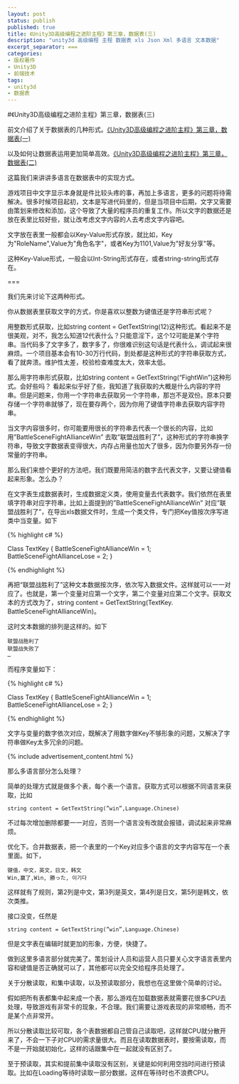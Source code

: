 ```yaml
---
layout: post
status: publish
published: true
title: 《Unity3D高级编程之进阶主程》第三章，数据表(三)
description: "unity3d 高级编程 主程 数据表 xls Json Xml 多语言 文本数据"
excerpt_separator: ===
categories:
- 版权著作
- Unity3D
- 前端技术
tags:
- unity3d
- 数据表
---
```



#《Unity3D高级编程之进阶主程》第三章，数据表(三)

前文介绍了关于数据表的几种形式。[《Unity3D高级编程之进阶主程》第三章，数据表(一)](http://www.luzexi.com/%E7%89%88%E6%9D%83%E8%91%97%E4%BD%9C/unity3d/%E5%89%8D%E7%AB%AF%E6%8A%80%E6%9C%AF/2018/07/09/Unity3D%E9%AB%98%E7%BA%A7%E7%BC%96%E7%A8%8B%E4%B9%8B%E8%BF%9B%E9%98%B6%E4%B8%BB%E7%A8%8B-%E6%95%B0%E6%8D%AE%E8%A1%A81.html)

以及如何让数据表运用更加简单高效。[《Unity3D高级编程之进阶主程》第三章，数据表(二)](http://luzexi.com/%E7%89%88%E6%9D%83%E8%91%97%E4%BD%9C/unity3d/%E5%89%8D%E7%AB%AF%E6%8A%80%E6%9C%AF/2018/07/17/Unity3D%E9%AB%98%E7%BA%A7%E7%BC%96%E7%A8%8B%E4%B9%8B%E8%BF%9B%E9%98%B6%E4%B8%BB%E7%A8%8B-%E6%95%B0%E6%8D%AE%E8%A1%A82.html)

这篇我们来讲讲多语言在数据表中的实现方式。

游戏项目中文字显示本身就是件比较头疼的事，再加上多语言，更多的问题将待需解决。很多时候项目起初，文本是写进代码里的，但是当项目中后期，文字又需要由策划来修改和添加，这个导致了大量的程序员的重复工作。所以文字的数据还是放在表里比较好些，就让改考虑文字内容的人去考虑文字内容吧。

文字放在表里一般都会以Key-Value形式存放，就比如，Key为"RoleName",Value为"角色名字"，或者Key为1101,Value为"好友分享"等。

这种Key-Value形式，一般会以Int-String形式存在，或者string-string形式存在。

===

我们先来讨论下这两种形式。

你从数据表里获取文字的方式，你是喜欢以整数为键值还是字符串形式呢？

用整数形式获取，比如string content = GetTextString(12)这种形式。看起来不是很美观，对不，我怎么知道12代表什么？只能意淫下，这个12可能是某个字符串。当代码多了文字多了，数字多了，你很难识别这句话是代表什么，调试起来很麻烦。一个项目基本会有10-30万行代码，到处都是这种形式的字符串获取方式，看了就奔溃。维护性太差，校验检查难度太大，效率太低。

那么用字符串形式获取，比如string content = GetTextString(“FightWin”)这种形式。会好些吗？
看起来似乎好了些，我知道了我获取的大概是什么内容的字符串。但是问题来，你用一个字符串去获取另一个字符串，那岂不是双份。原本只要存储一个字符串就够了，现在要存两个，因为你用了键值字符串去获取内容字符串。

当文字内容很多时，你可能要用很长的字符串去代表一个很长的内容，比如用”BattleSceneFightAllianceWin” 去取”联盟战胜利了”，这种形式的字符串换字符串，导致文字数据表变得很大，内存占用量也加大了很多，因为你要另外存一份常量的字符串。

那么我们来想个更好的方法吧，我们既要用简洁的数字去代表文字，又要让键值看起来形象。怎么办？

在文字表生成数据表时，生成数据定义类，使用变量去代表数字。我们依然在表里填字符串对应字符串，比如上面提到的”BattleSceneFightAllianceWin” 对应”联盟战胜利了”，在导出xls数据文件时，生成一个类文件，专门把Key值按次序写进类中当变量。如下

{% highlight c# %}

Class TextKey
{
	BattleSceneFightAllianceWin = 1;
	BattleSceneFightAllianceLose = 2;
}

{% endhighlight %}

再把“联盟战胜利了”这种文本数据按次序，依次写入数据文件。这样就可以一一对应了。也就是，第一个变量对应第一个文字，第二个变量对应第二个文字。获取文本的方式改为了，string content = GetTextString(TextKey. BattleSceneFightAllianceWin)。

这时文本数据的排列是这样的。如下

	联盟战胜利了
	联盟战失败了
	…

而程序变量如下：

{% highlight c# %}

Class TextKey
{
	BattleSceneFightAllianceWin = 1;
	BattleSceneFightAllianceLose = 2;
}

{% endhighlight %}

文字与变量的数字依次对应，既解决了用数字做Key不够形象的问题，又解决了字符串做Key太多冗余的问题。

{% include advertisement_content.html %}

那么多语言部分怎么处理？

简单的处理方式就是做多个表，每个表一个语言。获取方式可以根据不同语言来获取，比如

	string content = GetTextString(”win”,Language.Chinese)

不过每次增加删除都要一一对应，否则一个语言没有改就会报错，调试起来非常麻烦。

优化下。合并数据表，把一个表里的一个Key对应多个语言的文字内容写在一个表里面。如下，

	键值，中文，英文，日文，韩文
	Win,赢了,Win, 勝った, 이기다

这样就有了规则，第2列是中文，第3列是英文，第4列是日文，第5列是韩文，依次类推。

接口没变，任然是

	string content = GetTextString(”win”,Language.Chinese)

但是文字表在编辑时就更加的形象，方便，快捷了。

做到这里多语言部分就完美了。策划设计人员和运营人员只要关心文字语言表里内容和键值是否正确就可以了，其他都可以完全交给程序员处理了。


关于分散读取，和集中读取，以及预读取部分，我想也在这里做个简单的讨论。

假如把所有表都集中起来成一个表，那么游戏在加载数据表就需要花很多CPU去处理，导致游戏有非常卡的现象，不合理。我们需要让游戏表现的非常顺畅，而不是某个点非常开。

所以分散读取比较可取，各个表数据都自己管自己读取吧，这样就CPU就分散开来了，不会一下子对CPU的需求量很大。而且在读取数据表时，要按需读取，而不是一开始就初始化，这样的话跟集中在一起就没有区别了。

至于预读取，其实和提前集中读取没有区别，关键是如何利用空挡时间进行预读取。比如在Loading等待时读取一部分数据，这样在等待时也不浪费CPU。

